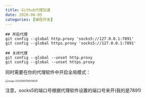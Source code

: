 ```yaml
---
title: Github代理加速
date: 2020-06-05
categories: [编程开发]
---
```




```shell
## 开启代理
git config --global http.proxy 'socks5://127.0.0.1:7891'
git config --global https.proxy 'socks5://127.0.0.1:7891'

## 关闭代理
git config --global --unset http.proxy
git config --global --unset https.proxy

```



同时需要在你的代理软件中开启全局模式：

<img src="https://tva1.sinaimg.cn/large/007S8ZIlly1gfhkh034lhj30m40ceq7k.jpg" alt="image-20200605180018041" style="zoom:50%;" />

注意，socks5的端口号根据代理软件设置的端口号来开(我的是7891)
